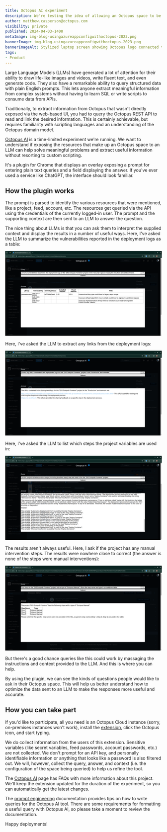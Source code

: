 ```yaml
---
title: Octopus AI experiment
description: We're testing the idea of allowing an Octopus space to be queried in plain English with an AI integration and would love some feedback.
author: matthew.casperson@octopus.com
visibility: private
published: 2024-04-03-1400
metaImage: img-blog-usingazureappconfigwithoctopus-2023.png
bannerImage: img-blog-usingazureappconfigwithoctopus-2023.png
bannerImageAlt: Stylized laptop screen showing Octopus logo connected to cogs in the cloud, with a clipboard to the right.
tags:
- Product
---
```


Large Language Models (LLMs) have generated a lot of attention for their ability to draw life-like images and videos, write fluent text, and even generate code. They also have a remarkable ability to query structured data with plain English prompts. This lets anyone extract meaningful information from complex systems without having to learn SQL or write scripts to consume data from APIs.

Traditionally, to extract information from Octopus that wasn't directly exposed via the web-based UI, you had to query the Octopus REST API to read and link the desired information. This is certainly achievable, but requires familiarity with scripting languages and an understanding of the Octopus domain model.

[Octopus AI](https://chromewebstore.google.com/detail/octopus-ai-experiment/lpeediihgpakkfdiliphohbglloghlmi) is a time-limited experiment we're running. We want to understand if exposing the resources that make up an Octopus space to an LLM can help solve meaningful problems and extract useful information without resorting to custom scripting.

It's a plugin for Chrome that displays an overlay exposing a prompt for entering plain text queries and a field displaying the answer. If you've ever used a service like ChatGPT, the interface should look familiar.

## How the plugin works

The prompt is parsed to identify the various resources that were mentioned, like a project, feed, account, etc. The resources get queried via the API using the credentials of the currently logged-in user. The prompt and the supporting context are then sent to an LLM to answer the question.

The nice thing about LLMs is that you can ask them to interpret the supplied context and display the results in a number of useful ways. Here, I've asked the LLM to summarize the vulnerabilities reported in the deployment logs as a table:

![Octopus AI screenshot](octopus-ai.png)

Here, I've asked the LLM to extract any links from the deployment logs:

![Octopus AI Screenshot](extract-links.png)

Here, I've asked the LLM to list which steps the project variables are used in:

![Octopus AI Screenshot](find-variables.png)

The results aren't always useful. Here, I ask if the project has any manual intervention steps. The results were nowhere close to correct (the answer is none of the steps were manual interventions):

![Octopus AI Screenshot](manual-intervention.png)

But there's a good chance queries like this could work by massaging the instructions and context provided to the LLM. And this is where you can help.

By using the plugin, we can see the kinds of questions people would like to ask in their Octopus space. This will help us better understand how to optimize the data sent to an LLM to make the responses more useful and accurate.

## How you can take part

If you'd like to participate, all you need is an Octopus Cloud instance (sorry, on-premises instances won't work), install the [extension](https://chromewebstore.google.com/detail/octopus-ai-experiment/lpeediihgpakkfdiliphohbglloghlmi), click the Octopus icon, and start typing.

We do collect information from the users of this extension. Sensitive variables (like secret variables, feed passwords, account passwords, etc.) are not collected. We don't prompt for an API key, and personally identifiable information or anything that looks like a password is also filtered out. We will, however, collect the query, answer, and context (i.e. the configuration of the space being queried) to help us refine the tool.

The [Octopus AI](https://chromewebstore.google.com/detail/octopus-ai-experiment/lpeediihgpakkfdiliphohbglloghlmi) page has FAQs with more information about this project. We'll keep the extension updated for the duration of the experiment, so you can automatically get the latest changes.

The [prompt engineering](https://github.com/OctopusSolutionsEngineering/OctopusCopilot/wiki/Prompt-Engineering-with-Octopus) documentation provides tips on how to write queries for the Octopus AI tool. There are some requirements for formatting a useful query with Octopus AI, so please take a moment to review the documentation.

Happy deployments!